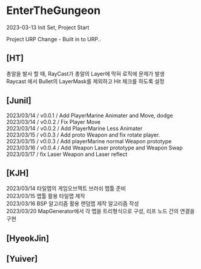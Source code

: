 # EnterTheGungeon

2023-03-13 Init Set, Project Start

Project URP Change - Built in to URP..

## [HT]    
총알을 발사 할 때, RayCast가 총알의 Layer에 막혀 로직에 문제가 발생    
Raycast 에서 Bullet의 LayerMask를 제외하고 Hit 체크를 하도록 설정    


## [Junil]    
2023/03/14 / v0.0.1 / Add PlayerMarine Animater and Move, dodge    
2023/03/14 / v0.0.2 / Fix Player Move    
2023/03/14 / v0.0.2 / Add PlayerMarine Less Animater    
2023/03/15 / v0.0.3 / Add proto Weapon and fix rotate player.    
2023/03/15 / v0.0.3 / Add playerMarine normal Weapon prototype    
2023/03/16 / v0.0.4 / Add Weapon Laser prototype and Weapon Swap    
2023/03/17 / fix Laser Weapon and Laser reflect    

## [KJH]    
2023/03/14 타일맵의 게임오브젝트 브러쉬 맵툴 준비    
2023/03/15 맵툴 활용 타일맵 제작    
2023/03/16 BSP 알고리즘 활용 랜덤맵 제작 알고리즘 작성    
2023/03/20 MapGenerator에서 각 맵을 트리형식으로 구성, 리프 노드 간의 연결을 구현

## [HyeokJin]    

## [Yuiver]
    
